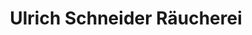 ---
title: "Ulrich Schneider Räucherei"
url: /gluecksburg/ulrich-schneider-raeucherei/
shop: Metzgerei
---